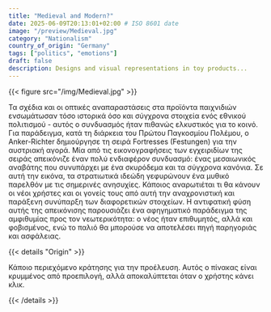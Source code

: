 ```yaml
---
title: "Medieval and Modern?"
date: 2025-06-09T20:13:01+02:00 # ISO 8601 date
image: "/preview/Medieval.jpg"
category: "Nationalism"
country_of_origin: "Germany"
tags: ["politics", "emotions"]
draft: false
description: Designs and visual representations in toy products...
---
```




{{< figure src="/img/Medieval.jpg" >}}

Τα σχέδια και οι οπτικές αναπαραστάσεις στα προϊόντα παιχνιδιών ενσωμάτωσαν τόσο ιστορικά όσο και σύγχρονα στοιχεία ενός εθνικού πολιτισμού - αυτός ο συνδυασμός ήταν πιθανώς ελκυστικός για το κοινό. Για παράδειγμα, κατά τη διάρκεια του Πρώτου Παγκοσμίου Πολέμου, ο Anker-Richter δημιούργησε τη σειρά Fortresses (Festungen) για την αυστριακή αγορά. Μία από τις εικονογραφήσεις των εγχειριδίων της σειράς απεικόνιζε έναν πολύ ενδιαφέρον συνδυασμό: ένας μεσαιωνικός αναβάτης που συνυπάρχει με ένα σκυρόδεμα και τα σύγχρονα κανόνια. Σε αυτή την εικόνα, τα στρατιωτικά ιδεώδη γεφυρώνουν ένα μυθικό παρελθόν με τις σημερινές ανησυχίες. Κάποιος αναρωτιέται τι θα κάνουν οι νέοι χρήστες και οι γονείς τους από αυτή την αναχρονιστική και παράξενη συνύπαρξη των διαφορετικών στοιχείων. Η αντιφατική φύση αυτής της απεικόνισης παρουσιάζει ένα αφηγηματικό παράδειγμα της αμφιθυμίας προς τον νεωτερικότητα: ο νέος ήταν επιθυμητός, αλλά και φοβισμένος, ενώ το παλιό θα μπορούσε να αποτελέσει πηγή παρηγοριάς και ασφάλειας.

{{< details "Origin" >}}

Κάποιο περιεχόμενο κράτησης για την προέλευση. Αυτός ο πίνακας είναι κρυμμένος από προεπιλογή, αλλά αποκαλύπτεται όταν ο χρήστης κάνει κλικ.

{{< /details >}}

